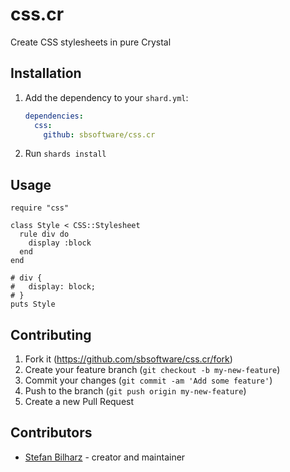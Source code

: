 # css.cr

Create CSS stylesheets in pure Crystal

## Installation

1. Add the dependency to your `shard.yml`:

   ```yaml
   dependencies:
     css:
       github: sbsoftware/css.cr
   ```

2. Run `shards install`

## Usage

```crystal
require "css"

class Style < CSS::Stylesheet
  rule div do
    display :block
  end
end

# div {
#   display: block;
# }
puts Style
```

## Contributing

1. Fork it (<https://github.com/sbsoftware/css.cr/fork>)
2. Create your feature branch (`git checkout -b my-new-feature`)
3. Commit your changes (`git commit -am 'Add some feature'`)
4. Push to the branch (`git push origin my-new-feature`)
5. Create a new Pull Request

## Contributors

- [Stefan Bilharz](https://github.com/sbsoftware) - creator and maintainer
